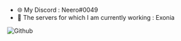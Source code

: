 - 🌐 My Discord : Neero#0049
- 🧱 The servers for which I am currently working : Exonia


![Github](https://images7.alphacoders.com/110/thumb-1920-1108495.png)
